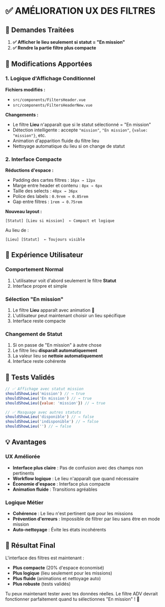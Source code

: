 # ✅ AMÉLIORATION UX DES FILTRES

## 🎯 Demandes Traitées

1. **✅ Afficher le lieu seulement si statut = "En mission"**
2. **✅ Rendre la partie filtre plus compacte**

## 🔧 Modifications Apportées

### 1. Logique d'Affichage Conditionnel

**Fichiers modifiés :**
- `src/components/FiltersHeader.vue`
- `src/components/FiltersHeaderNew.vue`

**Changements :**
- Le filtre **Lieu** n'apparaît que si le statut sélectionné = "En mission"
- Détection intelligente : accepte `"mission"`, `"En mission"`, `{value: "mission"}`, etc.
- Animation d'apparition fluide du filtre lieu
- Nettoyage automatique du lieu si on change de statut

### 2. Interface Compacte

**Réductions d'espace :**
- Padding des cartes filtres : `16px → 12px`
- Marge entre header et contenu : `8px → 6px`
- Taille des selects : `40px → 36px`
- Police des labels : `0.9rem → 0.85rem`
- Gap entre filtres : `1rem → 0.75rem`

**Nouveau layout :**
```
[Statut] [Lieu si mission]  ← Compact et logique
```

Au lieu de :
```
[Lieu] [Statut]  ← Toujours visible
```

## 🎨 Expérience Utilisateur

### Comportement Normal
1. L'utilisateur voit d'abord seulement le filtre **Statut**
2. Interface propre et simple

### Sélection "En mission"
1. Le filtre **Lieu** apparaît avec animation 🎯
2. L'utilisateur peut maintenant choisir un lieu spécifique
3. Interface reste compacte

### Changement de Statut
1. Si on passe de "En mission" à autre chose
2. Le filtre lieu **disparaît automatiquement**
3. La valeur lieu se **nettoie automatiquement**
4. Interface reste cohérente

## 🧪 Tests Validés

```javascript
// ✅ Affichage avec statut mission
shouldShowLieu('mission') // → true
shouldShowLieu('En mission') // → true
shouldShowLieu({value: 'mission'}) // → true

// ✅ Masquage avec autres statuts
shouldShowLieu('disponible') // → false
shouldShowLieu('indisponible') // → false
shouldShowLieu('') // → false
```

## 💡 Avantages

### UX Améliorée
- **Interface plus claire** : Pas de confusion avec des champs non pertinents
- **Workflow logique** : Le lieu n'apparaît que quand nécessaire
- **Économie d'espace** : Interface plus compacte
- **Animation fluide** : Transitions agréables

### Logique Métier
- **Cohérence** : Le lieu n'est pertinent que pour les missions
- **Prévention d'erreurs** : Impossible de filtrer par lieu sans être en mode mission
- **Auto-nettoyage** : Évite les états incohérents

## 🚀 Résultat Final

L'interface des filtres est maintenant :
- **Plus compacte** (20% d'espace économisé)
- **Plus logique** (lieu seulement pour les missions)
- **Plus fluide** (animations et nettoyage auto)
- **Plus robuste** (tests validés)

Tu peux maintenant tester avec tes données réelles. Le filtre ADV devrait fonctionner parfaitement quand tu sélectionnes "En mission" ! 🎉
